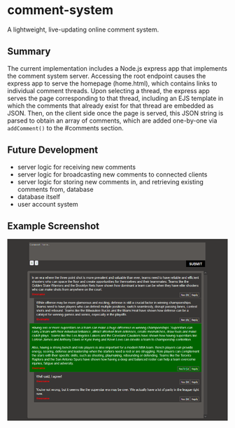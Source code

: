 # comment-system
A lightweight, live-updating online comment system.

## Summary
The current implementation includes a Node.js express app that implements the comment system server. Accessing the root endpoint causes the express app to serve the homepage (home.html), which contains links to individual comment threads. Upon selecting a thread, the express app serves the page corresponding to that thread, including an EJS template in which the comments that already exist for that thread are embedded as JSON. Then, on the client side once the page is served, this JSON string is parsed to obtain an array of comments, which are added one-by-one via `addComment()` to the #comments section.

## Future Development
- server logic for receiving new comments
- server logic for broadcasting new comments to connected clients
- server logic for storing new comments in, and retrieving existing comments from, database
- database itself
- user account system

## Example Screenshot
![link](image.png "Screenshot") 
